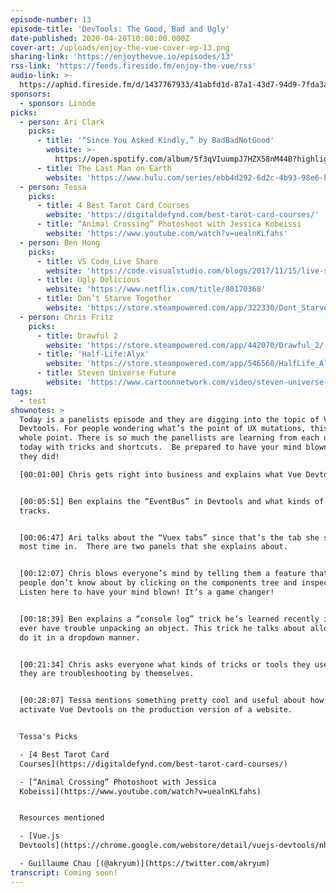 ```yaml
---
episode-number: 13
episode-title: 'DevTools: The Good, Bad and Ugly'
date-published: 2020-04-20T10:00:00.000Z
cover-art: /uploads/enjoy-the-vue-cover-ep-13.png
sharing-link: 'https://enjoythevue.io/episodes/13'
rss-link: 'https://feeds.fireside.fm/enjoy-the-vue/rss'
audio-link: >-
  https://aphid.fireside.fm/d/1437767933/41abfd1d-87a1-43d7-94d9-7fda3a5120e1/5e97aada-2584-4c3e-97a6-835c64cea714.mp3
sponsors: 
  - sponsor: Linode
picks:
  - person: Ari Clark
    picks:
      - title: '“Since You Asked Kindly,” by BadBadNotGood'
        website: >-
          https://open.spotify.com/album/5f3qVIuumpJ7HZX58nM44B?highlight=spotify:track:42EepltXfZ9XjwsA4H5E3Y
      - title: The Last Man on Earth
        website: 'https://www.hulu.com/series/ebb4d292-6d2c-4b93-98e6-b03406954151'
  - person: Tessa
    picks:
      - title: 4 Best Tarot Card Courses
        website: 'https://digitaldefynd.com/best-tarot-card-courses/'
      - title: “Animal Crossing” Photoshoot with Jessica Kobeissi
        website: 'https://www.youtube.com/watch?v=uealnKLfahs'
  - person: Ben Hong
    picks:
      - title: VS Code Live Share
        website: 'https://code.visualstudio.com/blogs/2017/11/15/live-share'
      - title: Ugly Delicious
        website: 'https://www.netflix.com/title/80170368'
      - title: Don’t Starve Together
        website: 'https://store.steampowered.com/app/322330/Dont_Starve_Together/'
  - person: Chris Fritz
    picks:
      - title: Drawful 2
        website: 'https://store.steampowered.com/app/442070/Drawful_2/'
      - title: 'Half-Life:Alyx'
        website: 'https://store.steampowered.com/app/546560/HalfLife_Alyx/'
      - title: Steven Universe Future
        website: 'https://www.cartoonnetwork.com/video/steven-universe-future/index.html'
tags:
  - test
shownotes: >
  Today is a panelists episode and they are digging into the topic of Vue
  Devtools. For people wondering what’s the point of UX mutations, this is the
  whole point. There is so much the panellists are learning from each other
  today with tricks and shortcuts.  Be prepared to have your mind blown like
  they did!

  [00:01:00] Chris gets right into business and explains what Vue Devtools are. 


  [00:05:51] Ben explains the “EventBus” in Devtools and what kinds of events it
  tracks.


  [00:06:47] Ari talks about the “Vuex tabs” since that’s the tab she spends the
  most time in.  There are two panels that she explains about. 


  [00:12:07] Chris blows everyone’s mind by telling them a feature that a lot of
  people don’t know about by clicking on the components tree and inspecting.
  Listen here to have your mind blown! It’s a game changer! 


  [00:18:39] Ben explains a “console log” trick he’s learned recently if you
  ever have trouble unpacking an object. This trick he talks about allows you to
  do it in a dropdown manner. 


  [00:21:34] Chris asks everyone what kinds of tricks or tools they use when
  they are troubleshooting by themselves. 


  [00:28:07] Tessa mentions something pretty cool and useful about how you can
  activate Vue Devtools on the production version of a website.


  Tessa's Picks

  - [4 Best Tarot Card
  Courses](https://digitaldefynd.com/best-tarot-card-courses/)

  - [“Animal Crossing” Photoshoot with Jessica
  Kobeissi](https://www.youtube.com/watch?v=uealnKLfahs)


  Resources mentioned

  - [Vue.js
  Devtools](https://chrome.google.com/webstore/detail/vuejs-devtools/nhdogjmejiglipccpnnnanhbledajbpd?hl=en)

  - Guillaume Chau [(@akryum)](https://twitter.com/akryum)
transcript: Coming soon!
---
```


